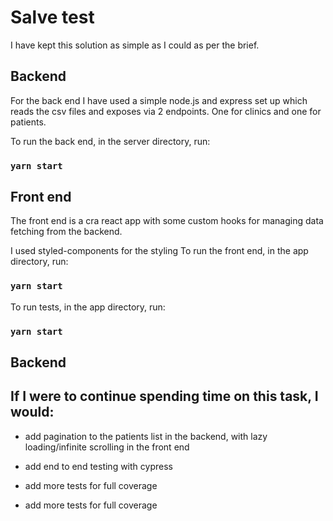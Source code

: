# Salve test

I have kept this solution as simple as I could as per the brief.

## Backend

For the back end I have used a simple node.js and express set up which reads the csv files and exposes via 2 endpoints. One for clinics and one for patients.

To run the back end, in the server directory, run:

### `yarn start`

## Front end

The front end is a cra react app with some custom hooks for managing data fetching from the backend.

I used styled-components for the styling
To run the front end, in the app directory, run:

### `yarn start`

To run tests, in the app directory, run:

### `yarn start`

## Backend

## If I were to continue spending time on this task, I would:

- add pagination to the patients list in the backend, with lazy loading/infinite scrolling in the front end

- add end to end testing with cypress

- add more tests for full coverage

- add more tests for full coverage
